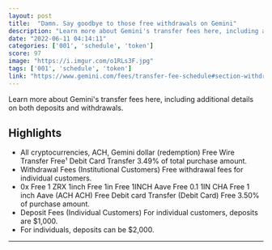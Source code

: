```yaml
---
layout: post
title:  "Damn. Say goodbye to those free withdrawals on Gemini"
description: "Learn more about Gemini's transfer fees here, including additional details on both deposits and withdrawals."
date: "2022-06-11 04:14:11"
categories: ['001', 'schedule', 'token']
score: 97
image: "https://i.imgur.com/o1RLs3F.jpg"
tags: ['001', 'schedule', 'token']
link: "https://www.gemini.com/fees/transfer-fee-schedule#section-withdrawal-fees-individual-customers"
---
```


Learn more about Gemini's transfer fees here, including additional details on both deposits and withdrawals.

## Highlights

- All cryptocurrencies, ACH, Gemini dollar (redemption) Free Wire Transfer Free¹ Debit Card Transfer 3.49% of total purchase amount.
- Withdrawal Fees (Institutional Customers) Free withdrawal fees for individual customers.
- 0x Free 1 ZRX 1inch Free 1in Free 1INCH Aave Free 0.1 1IN CHA Free 1 inch Aave (ACH ACH) Free Debit card Transfer (Debit Card) Free 3.50% of purchase amount.
- Deposit Fees (Individual Customers) For individual customers, deposits are $1,000.
- For individuals, deposits can be $2,000.

---
